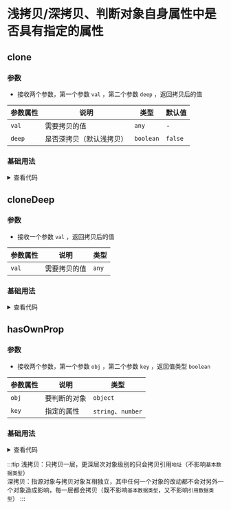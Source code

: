 <script setup>
import clone from './clone.vue'
import cloneDeep from './cloneDeep.vue'
import hasOwnProp from './hasOwnProp.vue'
</script>

# 浅拷贝/深拷贝、判断对象自身属性中是否具有指定的属性

<ClientOnly>
  <description-popover :num="3" :tagNameList="['浏览器','Node']" />
</ClientOnly>

## clone

<ClientOnly>
  <description :isShowIcon="false" description="浅拷贝/深拷贝" /> 
</ClientOnly>

### 参数

- 接收两个参数，第一个参数 `val` ，第二个参数 `deep` ，返回拷贝后的值

| **参数属性** | **说明**                 | **类型**  | **默认值** |
| ------------ | ------------------------ | --------- | ---------- |
| `val`        | 需要拷贝的值             | `any`     | -          |
| `deep`       | 是否深拷贝（默认浅拷贝） | `boolean` | `false`    |

### 基础用法

<ClientOnly>
  <clone />
</ClientOnly>
<details>

<summary>查看代码</summary>

<<< @/utils/clone/clone.vue

</details>

## cloneDeep

<ClientOnly>
  <description :isShowIcon="false" description="深拷贝" /> 
</ClientOnly>

### 参数

- 接收一个参数 `val` ，返回拷贝后的值

| **参数属性** | **说明**     | **类型** |
| ------------ | ------------ | -------- |
| `val`        | 需要拷贝的值 | `any`    |

### 基础用法

<ClientOnly>
  <cloneDeep />
</ClientOnly>
<details>

<summary>查看代码</summary>

<<< @/utils/clone/cloneDeep.vue

</details>

## hasOwnProp

<ClientOnly>
  <description :isShowIcon="false" description="判断对象自身属性中是否具有指定的属性" /> 
</ClientOnly>

### 参数

- 接收两个参数，第一个参数 `obj` ，第二个参数 `key` ，返回值类型 `boolean`

| **参数属性** | **说明**     | **类型**           |
| ------------ | ------------ | ------------------ |
| `obj`        | 要判断的对象 | `object`           |
| `key`        | 指定的属性   | `string`、`number` |

### 基础用法

<ClientOnly>
  <hasOwnProp />
</ClientOnly>
<details>

<summary>查看代码</summary>

<<< @/utils/clone/hasOwnProp.vue

</details>

:::tip
浅拷贝：只拷贝一层，更深层次对象级别的只会拷贝引用`地址`（不影响`基本数据类型`）  
深拷贝：指源对象与拷贝对象互相独立，其中任何一个对象的改动都不会对另外一个对象造成影响，每一层都会拷贝（既不影响`基本数据类型`，又不影响`引用数据类型`）
:::
